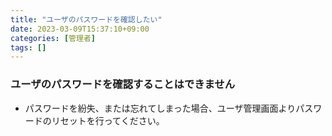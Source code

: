 ```yaml
---
title: "ユーザのパスワードを確認したい"
date: 2023-03-09T15:37:10+09:00
categories: [管理者]
tags: []
---
```


### ユーザのパスワードを確認することはできません

* パスワードを紛失、または忘れてしまった場合、ユーザ管理画面よりパスワードのリセットを行ってください。
